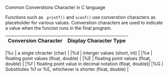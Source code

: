 
Common Converstions Character in C language

Functions such as 
``` printf()``` and ``` scanf() ``` 
use converstion characters as placeholder for various values.
Converstion characters are used to indicate a value when the funcion runs in the final program.



|Conversion Character |   Display Character Type     |
|---------------------|------------------------------|

|%c | a single chracter (char) |
|%d | interger values (short, int) |
|%e | floating point values (float, double) |
|%E | floating point values (float, double) |
|%f | floating point value in decimal notation (float, double)|
|%G | Substitutes %f or %E, whichever is shorter (float, double) |
